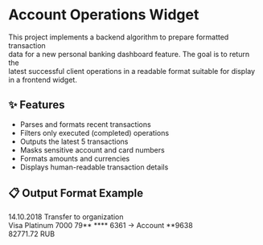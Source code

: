 # Account Operations Widget

This project implements a backend algorithm to prepare formatted transaction  
data for a new personal banking dashboard feature. The goal is to return the  
latest successful client operations in a readable format suitable for display  
in a frontend widget.

## ✨ Features

- Parses and formats recent transactions
- Filters only executed (completed) operations
- Outputs the latest 5 transactions
- Masks sensitive account and card numbers
- Formats amounts and currencies
- Displays human-readable transaction details

## 📋 Output Format Example

14.10.2018 Transfer to organization  
Visa Platinum 7000 79** **** 6361 -> Account **9638  
82771.72 RUB  
